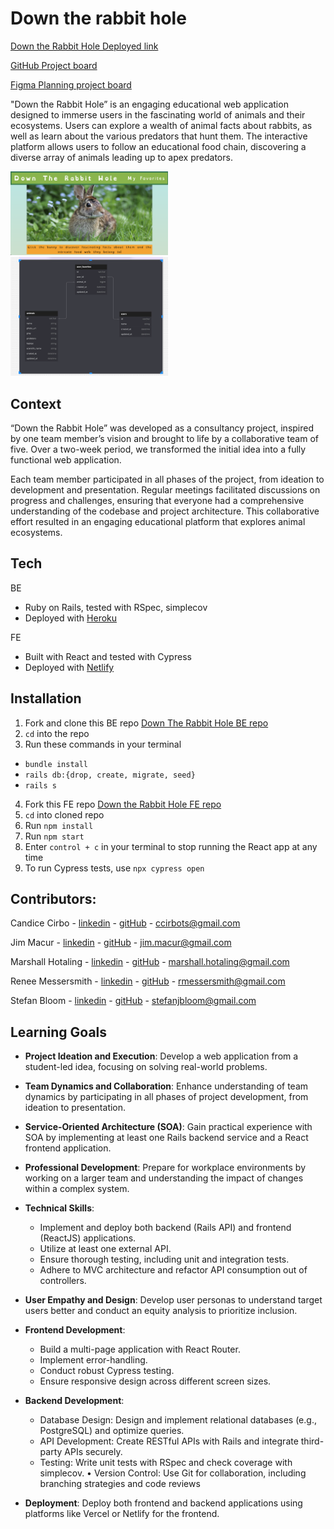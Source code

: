 # Down the rabbit hole 

[Down the Rabbit Hole Deployed link](https://down-the-rabbit-hole.netlify.app/)

[GitHub Project board](https://github.com/orgs/Down-the-Rabbit-Holes/projects/2/views/2)

[Figma Planning project board](https://www.figma.com/board/ynLaURjRxnlzNZjrNNcEDD/Down-the-Rabbit-Hole?node-id=0-1&t=okU4GmhfPWX158Hi-1)

"Down the Rabbit Hole” is an engaging educational web application designed to immerse users in the fascinating world of animals and their ecosystems. Users can explore a wealth of animal facts about rabbits, as well as learn about the various predators that hunt them. The interactive platform allows users to follow an educational food chain, discovering a diverse array of animals leading up to apex predators.

<img src="./assets/homepage.png" alt="homepage view" width="50%">

<img src="./assets/tables.png" alt="Home page view" width="50%">


## Context

“Down the Rabbit Hole” was developed as a consultancy project, inspired by one team member’s vision and brought to life by a collaborative team of five. Over a two-week period, we transformed the initial idea into a fully functional web application.

Each team member participated in all phases of the project, from ideation to development and presentation. Regular meetings facilitated discussions on progress and challenges, ensuring that everyone had a comprehensive understanding of the codebase and project architecture. This collaborative effort resulted in an engaging educational platform that explores animal ecosystems.

## Tech

BE 
- Ruby on Rails, tested with RSpec, simplecov
- Deployed with [Heroku](https://fathomless-river-45488-66abd37a0e2d.herokuapp.com/)

FE 
- Built with React and tested with Cypress
- Deployed with [Netlify](https://down-the-rabbit-hole.netlify.app/)

## Installation

1. Fork and clone this BE repo 
[Down The Rabbit Hole BE repo](https://github.com/Down-the-Rabbit-Holes/down_the_rabbit_hole_BE)
2. `cd` into the repo
2. Run these commands in your terminal
  - `bundle install`
  -  `rails db:{drop, create, migrate, seed}`
  -  `rails s`

4. Fork this FE repo
[Down the Rabbit Hole FE repo](https://github.com/Down-the-Rabbit-Holes/down_the_rabbit_hole_FE)
5. `cd` into cloned repo
6. Run `npm install`
7. Run `npm start`
8.  Enter `control + c` in your terminal to stop running the React app at any time
9. To run Cypress tests, use `npx cypress open`


## Contributors:

Candice Cirbo - [linkedin](https://www.linkedin.com/in/candicecirbo/) - [gitHub](https://github.com/CCirbo) - ccirbots@gmail.com

Jim Macur - [linkedin](https://www.linkedin.com/in/jimmacur/) - [gitHub](https://github.com/jimmacur) - jim.macur@gmail.com 

Marshall Hotaling - [linkedin](https://www.linkedin.com/in/marshall-hotaling-7b52a8304/) - [gitHub](https://github.com/marshallhotaling) - 	marshall.hotaling@gmail.com

Renee Messersmith - [linkedin](https://www.linkedin.com/in/reneemessersmith/) - [gitHub](https://github.com/reneemes) - rmessersmith@gmail.com

Stefan Bloom - [linkedin](https://www.linkedin.com/in/stefanjbloom/) - [gitHub](https://github.com/stefanjbloom) - 	stefanjbloom@gmail.com

## Learning Goals

- **Project Ideation and Execution**: Develop a web application from a student-led idea, focusing on solving real-world problems.

- **Team Dynamics and Collaboration**: Enhance understanding of team dynamics by participating in all phases of project development, from ideation to presentation.

- **Service-Oriented Architecture (SOA)**: Gain practical experience with SOA by implementing at least one Rails backend service and a React frontend application.

- **Professional Development**: Prepare for workplace environments by working on a larger team and understanding the impact of changes within a complex system.

- **Technical Skills**:
  - Implement and deploy both backend (Rails API) and frontend (ReactJS) applications.
  - Utilize at least one external API.
  - Ensure thorough testing, including unit and integration tests.
  - Adhere to MVC architecture and refactor API consumption out of controllers.

- **User Empathy and Design**: Develop user personas to understand target users better and conduct an equity analysis to prioritize inclusion.

- **Frontend Development**:
  - Build a multi-page application with React Router.
  - Implement error-handling.
  - Conduct robust Cypress testing.
  - Ensure responsive design across different screen sizes.

- **Backend Development**:
	- Database Design: Design and implement relational databases (e.g., PostgreSQL) and optimize queries.
	-	API Development: Create RESTful APIs with Rails and integrate third-party APIs securely.
	- Testing: Write unit tests with RSpec and check coverage with simplecov.
	•	Version Control: Use Git for collaboration, including branching strategies and code reviews

- **Deployment**: Deploy both frontend and backend applications using platforms like Vercel or Netlify for the frontend.
